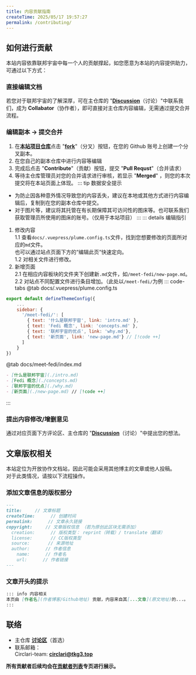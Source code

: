 ```yaml
---
title: 内容贡献指南
createTime: 2025/05/17 19:57:27
permalink: /contributing/
---
```

## 如何进行贡献

本站内容依靠联邦宇宙中每一个人的贡献撑起，如您愿意为本站的内容提供助力，可通过以下方式：

### 直接编辑文档
若您对于联邦宇宙的了解深厚，可在主仓库的 "[**Discussion**](https://github.com/Circlari/fedi-user-wiki/discussions)（讨论）"中联系我们，成为 **Collabator**（协作者），即可直接对主仓库内容编辑，无需通过提交合并流程。

### 编辑副本 → 提交合并
1. 在[**本站项目仓库**](https://github.com/Circlari/fedi-user-wiki)点击 "[**fork**](https://github.com/Circlari/fedi-user-wiki/fork)"（分叉）按钮，在您的 Github 账号上创建一个分叉副本。
2. 在您自己的副本仓库中进行内容等编辑
3. 完成后点击 "**Contribute**"（贡献）按钮，提交 "**Pull Requst**"（合并请求）
4. 等待主仓库管理员对您的合并请求进行审核，若显示 "**Merged**" ，则您的本次提交将在本站页面上体现。
::: tip 数据安全提示
- 为防止因各种意外情况导致您的内容丢失，建议在本地或其他方式进行内容编辑后，复制到在您的副本仓库中提交。
- 对于图片等，建议将其托管在有长期保障其可访问性的图床等。也可联系我们获取管理员所使用的图床的账号。（仅用于本站项目）
:::
::: details 编辑指引
1. 修改内容 <br>
        1.1 查看``docs/.vuepress/plume.config.ts``文件，找到您想要修改的页面所对应的``md``文件。<br>也可以通过站点页面下方的“编辑此页“快速定向。<br>
        1.2 对相关文件进行修改。   
2. 新增页面<br>
        2.1 在相应内容板块的文件夹下创建新``.md``文件，如``/meet-fedi/new-page.md``。<br>
        2.2 对站点不同配置文件进行条目增加。（此处以``/meet-fedi/``为例
::: code-tabs
@tab docs/.vuepress/plume.config.ts
```js
export default defineThemeConfig({
    ...
    sidebar: {
      '/meet-fedi/': [
        { text: '什么是联邦宇宙', link: 'intro.md' },
        { text: 'Fedi 概念', link: 'concepts.md' },
        { text: '联邦宇宙的优点', link: 'why.md'},
        { text: '新页面', link: 'new-page.md'} // [!code ++]
      ]
    }
})
```
@tab docs/meet-fedi/index.md
```md
- [什么是联邦宇宙](./intro.md)
- [Fedi 概念](./concepts.md)
- [联邦宇宙的优点](./why.md)
- [新页面](./new-page.md) // [!code ++]
```

:::
    

### 提出内容修改/增删意见
通过对应页面下方评论区、主仓库的 "[**Discussion**](https://github.com/Circlari/fedi-user-wiki/discussions)（讨论）"中提出您的想法。

## 文章版权相关
本站定位为开放协作文档站，因此可能会采用其他博主的文章或他人投稿。  
对于此类情况，请按以下流程操作。  
### 添加文章信息的版权部分
``` md
---
title:     // 文章标题
createTime:      // 创建时间
permalink:      // 文章永久链接
copyright:     // 文章版权信息 （若为原创此区块无需添加）
  creation:      // 版权类型： reprint（转载）/ translate（翻译）
  license:       // CC版权类型
  source:       // 来源地址
  author:      // 作者信息
    name:      // 作者名
    url:      // 作者链接
---
```  
### 文章开头的提示
``` md
::: info 内容相关
本页由 [作者名](作者博客/Github地址) 贡献，内容来自其[...文章](原文地址)的...。
:::
```

## 联络
- 主仓库 [**讨论区**](https://github.com/Circlari/fedi-user-wiki/discussions)（首选）
- 联系邮箱：  
  Circlari-team: [**circlari@tkg3.top**](mailto:circlari@outlook.com) 

**所有贡献者后续均会在[贡献者列表](/contributer-list.md)专页进行展示。**


